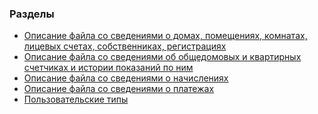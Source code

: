### Разделы

<ul>
    <li><a href="#user-content--1-описание-файла-со-сведениями-о-домах-помещениях-комнатах-лицевых-счетах-собственниках-регистрациях">Описание файла со сведениями о домах, помещениях, комнатах, лицевых счетах, собственниках, регистрациях</a></li>    
    <li><a href="#counters">Описание файла со сведениями об общедомовых и квартирных счетчиках и истории показаний по ним</a></li>
    <li><a href="#accruals">Описание файла со сведениями о начислениях</a></li>
    <li><a href="#payments">Описание файла со сведениями о платежах</a></li>
    <li><a href="#custom-types">Пользовательские типы</a></li>
</ul>

